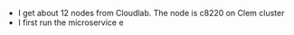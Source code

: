 - I get about 12 nodes from Cloudlab. The node is c8220 on Clem cluster
- I first run the microservice e